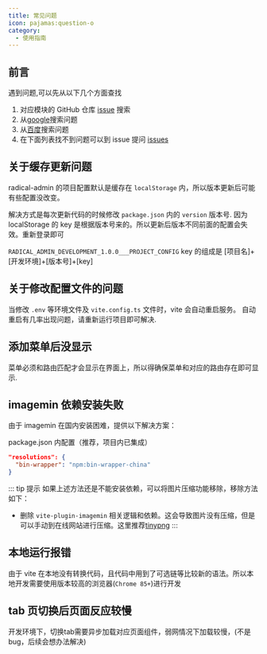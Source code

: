 ```yaml
---
title: 常见问题
icon: pajamas:question-o
category:
  - 使用指南
---
```


## 前言

遇到问题,可以先从以下几个方面查找

1. 对应模块的 GitHub 仓库 [issue](https://github.com/NoeyNoi/radical-admin/issues) 搜索
2. 从[google](https://www.google.com)搜索问题
3. 从[百度](https://www.百度.com)搜索问题
4. 在下面列表找不到问题可以到 issue 提问 [issues](https://github.com/NoeyNoi/radical-admin/issues)

## 关于缓存更新问题
radical-admin 的项目配置默认是缓存在 `localStorage` 内，所以版本更新后可能有些配置没改变。

解决方式是每次更新代码的时候修改 `package.json` 内的 `version` 版本号. 因为 localStorage 的 key 是根据版本号来的。所以更新后版本不同前面的配置会失效。重新登录即可

`RADICAL_ADMIN_DEVELOPMENT_1.0.0___PROJECT_CONFIG` key 的组成是 [项目名]+[开发环境]+[版本号]+[key]

## 关于修改配置文件的问题
当修改 `.env` 等环境文件及 `vite.config.ts` 文件时，vite 会自动重启服务。
自动重启有几率出现问题，请重新运行项目即可解决.

## 添加菜单后没显示
菜单必须和路由匹配才会显示在界面上，所以得确保菜单和对应的路由存在即可显示.

## imagemin 依赖安装失败
由于 imagemin 在国内安装困难，提供以下解决方案：

package.json 内配置（推荐，项目内已集成）
```json
"resolutions": {
  "bin-wrapper": "npm:bin-wrapper-china"
}
```

::: tip 提示
如果上述方法还是不能安装依赖，可以将图片压缩功能移除，移除方法如下：
- 删除 `vite-plugin-imagemin` 相关逻辑和依赖。这会导致图片没有压缩，但是可以手动到在线网站进行压缩。这里推荐[tinypng](https://tinypng.com/)
:::

## 本地运行报错
由于 vite 在本地没有转换代码，且代码中用到了可选链等比较新的语法。所以本地开发需要使用版本较高的浏览器(`Chrome 85+`)进行开发

## tab 页切换后页面反应较慢
开发环境下，切换tab需要异步加载对应页面组件，弱网情况下加载较慢，(不是bug，后续会想办法解决)
